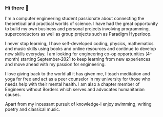 ### Hi there 👋

I'm a computer engineering student passionate about connecting the theoretical and practical worlds of science.
I have had the great opportunity to build my own business and personal projects involving programming, superconductors as well as group projects such as Paradigm Hyperloop.

I never stop learning, I have self-developed coding, physics, mathematics and music skills using books and online resources and continue to develop new skills everyday.
I am looking for engineering co-op opportunities (4-month) starting September-2021 to keep learning from new experiences and move ahead with my passion for engineering.

I love giving back to the world all it has given me, I teach meditation and yoga for free and act as a peer counselor in my university for those who needs help with their mental health. I am also a chapter member of Engineers without Borders which serves and advocates humanitarian causes.

Apart from my incessant pursuit of knowledge-I enjoy swimming, writing poetry and classical music.
<!--
**khpandya/khpandya** is a ✨ _special_ ✨ repository because its `README.md` (this file) appears on your GitHub profile.

Here are some ideas to get you started:

- 🔭 I’m currently working on ...
- 🌱 I’m currently learning ...
- 👯 I’m looking to collaborate on ...
- 🤔 I’m looking for help with ...
- 💬 Ask me about ...
- 📫 How to reach me: ...
- 😄 Pronouns: ...
- ⚡ Fun fact: ...
-->
